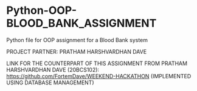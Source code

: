 # Python-OOP-BLOOD_BANK_ASSIGNMENT
Python file for OOP assignment for  a Blood Bank system

PROJECT PARTNER:
PRATHAM HARSHVARDHAN DAVE

LINK FOR THE COUNTERPART OF THIS ASSIGNMENT FROM PRATHAM HARSHVARDHAN DAVE (20BCS102):
https://github.com/FortemDave/WEEKEND-HACKATHON      (IMPLEMENTED USING DATABASE MANAGEMENT)

